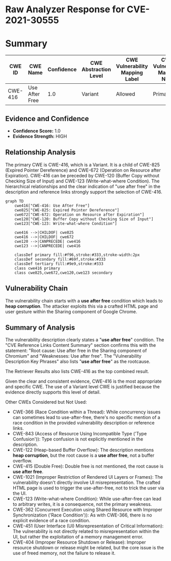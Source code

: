 # Raw Analyzer Response for CVE-2021-30555

# Summary
| CWE ID | CWE Name | Confidence | CWE Abstraction Level | CWE Vulnerability Mapping Label | CWE-Vulnerability Mapping Notes |
|---|---|---|---|---|---|
| CWE-416 | Use After Free | 1.0 | Variant | Allowed | Primary CWE |

## Evidence and Confidence

*   **Confidence Score:** 1.0
*   **Evidence Strength:** HIGH

## Relationship Analysis
The primary CWE is CWE-416, which is a Variant. It is a child of CWE-825 (Expired Pointer Dereference) and CWE-672 (Operation on Resource after Expiration). CWE-416 can be preceded by CWE-120 (Buffer Copy without Checking Size of Input) and CWE-123 (Write-what-where Condition). The hierarchical relationships and the clear indication of "use after free" in the description and reference links strongly support the selection of CWE-416.

```mermaid
graph TD
    cwe416["CWE-416: Use After Free"]
    cwe825["CWE-825: Expired Pointer Dereference"]
    cwe672["CWE-672: Operation on Resource after Expiration"]
    cwe120["CWE-120: Buffer Copy without Checking Size of Input"]
    cwe123["CWE-123: Write-what-where Condition"]

    cwe416 -->|CHILDOF| cwe825
    cwe416 -->|CHILDOF| cwe672
    cwe120 -->|CANPRECEDE| cwe416
    cwe123 -->|CANPRECEDE| cwe416
    
    classDef primary fill:#f96,stroke:#333,stroke-width:2px
    classDef secondary fill:#69f,stroke:#333
    classDef tertiary fill:#9e9,stroke:#333
    class cwe416 primary
    class cwe825,cwe672,cwe120,cwe123 secondary
```

## Vulnerability Chain
The vulnerability chain starts with a **use after free** condition which leads to **heap corruption**. The attacker exploits this via a crafted HTML page and user gesture within the Sharing component of Google Chrome.

## Summary of Analysis
The vulnerability description clearly states a "**use after free**" condition. The "CVE Reference Links Content Summary" section confirms this with the statement: "Root cause: Use after free in the Sharing component of Chromium" and "Weaknesses: Use after free". The "Vulnerability Description Key Phrases" also lists "**use after free**" as the rootcause.

The Retriever Results also lists CWE-416 as the top combined result.

Given the clear and consistent evidence, CWE-416 is the most appropriate and specific CWE. The use of a Variant level CWE is justified because the evidence directly supports this level of detail.

Other CWEs Considered but Not Used:

*   CWE-366 (Race Condition within a Thread): While concurrency issues can sometimes lead to use-after-free, there's no specific mention of a race condition in the provided vulnerability description or reference links.
*   CWE-843 (Access of Resource Using Incompatible Type ('Type Confusion')): Type confusion is not explicitly mentioned in the description.
*   CWE-122 (Heap-based Buffer Overflow): The description mentions **heap corruption**, but the root cause is a **use after free**, not a buffer overflow.
*   CWE-415 (Double Free): Double free is not mentioned, the root cause is **use after free**.
*   CWE-1021 (Improper Restriction of Rendered UI Layers or Frames): The vulnerability doesn't directly involve UI misrepresentation. The crafted HTML page is used to trigger the use-after-free, not to trick the user via the UI.
*   CWE-123 (Write-what-where Condition): While use-after-free can lead to arbitrary writes, it is a consequence, not the primary weakness.
*   CWE-362 (Concurrent Execution using Shared Resource with Improper Synchronization ('Race Condition')): As with CWE-366, there is no explicit evidence of a race condition.
*   CWE-451 (User Interface (UI) Misrepresentation of Critical Information): The vulnerability is not directly related to misrepresentation within the UI, but rather the exploitation of a memory management error.
*   CWE-404 (Improper Resource Shutdown or Release): Improper resource shutdown or release might be related, but the core issue is the use of freed memory, not the failure to release it.